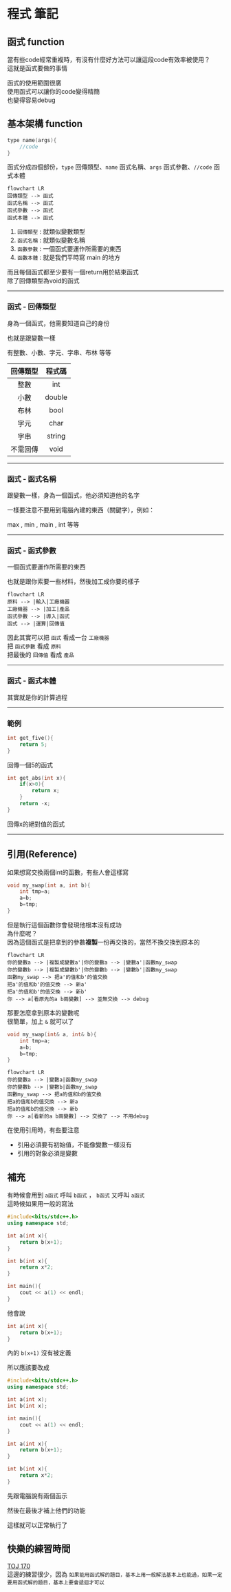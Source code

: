 # **程式 筆記**  
## 函式 function  

當有些code經常重複時，有沒有什麼好方法可以讓這段code有效率被使用？  
這就是函式要做的事情  

函式的使用範圍很廣  
使用函式可以讓你的code變得精簡  
也變得容易debug  

## 基本架構 function  

```cpp
type name(args){
    //code
}
```

函式分成四個部份，`type` 回傳類型、`name` 函式名稱、`args` 函式參數、`//code` 函式本體  

```mermaid
flowchart LR
回傳類型 --> 函式
函式名稱 --> 函式
函式參數 --> 函式
函式本體 --> 函式
```

1. `回傳類型` : 就類似變數類型  
2. `函式名稱` : 就類似變數名稱  
3. `函數參數` : 一個函式要運作所需要的東西  
4. `函數本體` : 就是我們平時寫 main 的地方  

而且每個函式都至少要有一個return用於結束函式  
除了回傳類型為void的函式  

---

### 函式 - 回傳類型  

身為一個函式，他需要知道自己的身份  

也就是跟變數一樣  

有整數、小數、字元、字串、布林 等等  

| 回傳類型 | 程式碼 |
|:--------:|:------:|
|   整數   |  int   |
|   小數   | double |
|   布林   |  bool  |
|   字元   |  char  |
|   字串   | string |
| 不需回傳 |  void  |

---

### 函式 - 函式名稱  

跟變數一樣，身為一個函式，他必須知道他的名字  

一樣要注意不要用到電腦內建的東西（關鍵字），例如：  

max , min , main , int 等等  

---

### 函式 - 函式參數  

一個函式要運作所需要的東西  

也就是跟你索要一些材料，然後加工成你要的樣子  

```mermaid
flowchart LR
原料 --> |輸入|工廠機器
工廠機器 --> |加工|產品
函式參數 --> |導入|函式
函式 --> |運算|回傳值
```

因此其實可以把 `函式` 看成一台 `工廠機器`  
把 `函式參數` 看成 `原料`  
把最後的 `回傳值` 看成 `產品`  

---

### 函式 - 函式本體

其實就是你的計算過程  

---

### 範例
```cpp
int get_five(){
    return 5;
}
```
回傳一個5的函式  

```cpp
int get_abs(int x){
    if(x>0){
        return x;
    } 
    return -x;
}
```
回傳x的絕對值的函式  

---

## 引用(Reference)

如果想寫交換兩個int的函數，有些人會這樣寫  

```cpp 
void my_swap(int a, int b){
    int tmp=a;
    a=b;
    b=tmp;
}
```

但是執行這個函數你會發現他根本沒有成功  
為什麼呢？  
因為這個函式是把拿到的參數**複製**一份再交換的，當然不換交換到原本的  
```mermaid
flowchart LR
你的變數a --> |複製成變數a'|你的變數a --> |變數a'|函數my_swap
你的變數b --> |複製成變數b'|你的變數b --> |變數b'|函數my_swap
函數my_swap --> 把a'的值和b'的值交換
把a'的值和b'的值交換 --> 新a'
把a'的值和b'的值交換 --> 新b'
你 --> a[看原先的a b兩變數] --> 並無交換 --> debug
```

那要怎麼拿到原本的變數呢  
很簡單，加上 `&` 就可以了  

```cpp
void my_swap(int& a, int& b){
    int tmp=a;
    a=b;
    b=tmp;
}
```
```mermaid
flowchart LR
你的變數a --> |變數a|函數my_swap
你的變數b --> |變數b|函數my_swap
函數my_swap --> 把a的值和b的值交換
把a的值和b的值交換 --> 新a
把a的值和b的值交換 --> 新b
你 --> a[看新的a b兩變數] --> 交換了 --> 不用debug
```

在使用引用時，有些要注意
* 引用必須要有初始值，不能像變數一樣沒有
* 引用的對象必須是變數

## 補充

有時候會用到 `a函式` 呼叫 `b函式` ， `b函式` 又呼叫 `a函式`  
這時候如果用一般的寫法  

```cpp
#include<bits/stdc++.h>
using namespace std;

int a(int x){
    return b(x+1);
}

int b(int x){
    return x*2;
}

int main(){
    cout << a(1) << endl;
}
```
他會說
```cpp
int a(int x){
    return b(x+1);
}
```
內的 `b(x+1)` 沒有被定義  

所以應該要改成  

```cpp
#include<bits/stdc++.h>
using namespace std;

int a(int x);
int b(int x);

int main(){
    cout << a(1) << endl;
}

int a(int x){
    return b(x+1);
}

int b(int x){
    return x*2;
}
```

先跟電腦說有兩個函示  

然後在最後才補上他們的功能  

這樣就可以正常執行了  

## 快樂的練習時間

[TOJ 170](https://toj.tfcis.org/oj/pro/170/)  
這邊的練習很少，因為 `如果能用函式解的題目，基本上用一般解法基本上也能過，如果一定要用函式解的題目，基本上要會遞迴才可以`  
